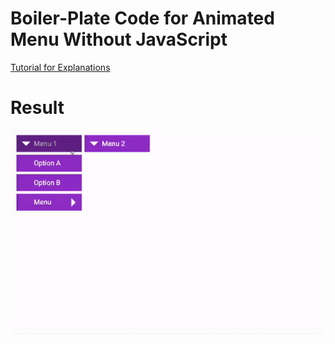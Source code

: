 # Boiler-Plate Code for Animated Menu Without JavaScript

[Tutorial for Explanations](https://betterprogramming.pub/build-a-multi-level-nested-menu-without-javascript-ea7629b33e75)

# Result

![Final Result](assets/menu.gif)



